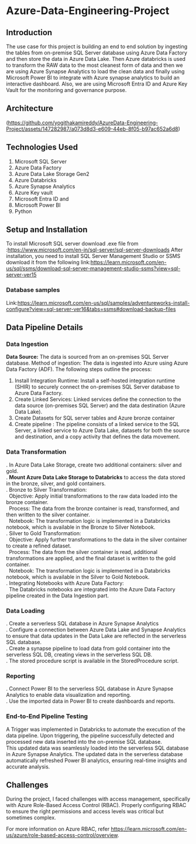 # Azure-Data-Engineering-Project
## Introduction
The use case for this project is building an end to end solution by ingesting the tables from on-premise SQL Server database using Azure Data Factory and then store the data in Azure Data Lake. Then Azure databricks is used to transform the RAW data to the most cleanest form of data and then we are using Azure Synapse Analytics to load the clean data and finally using Microsoft Power BI to integrate with Azure synapse analytics to build an interactive dashboard. Also, we are using Microsoft Entra ID and Azure Key Vault for the monitoring and governance purpose. 
## Architecture
(https://github.com/yogithakamireddy/AzureData-Engineering-Project/assets/147282987/a073d8d3-e609-44eb-8f05-b97ac652a6d8)
## Technologies Used
1. Microsoft SQL Server
2. Azure Data Factory
3. Azure Data Lake Storage Gen2
4. Azure Databricks
5. Azure Synapse Analytics
6. Azure Key vault
7. Microsoft Entra ID and
8. Microsoft Power BI
9. Python 
## Setup and Installation
To install Microsoft SQL server download .exe file from :https://www.microsoft.com/en-in/sql-server/sql-server-downloads
After installation, you need to install SQL Server Management Studio or SSMS download it from the following 
link:https://learn.microsoft.com/en-us/sql/ssms/download-sql-server-management-studio-ssms?view=sql-server-ver15
### Database samples
Link:https://learn.microsoft.com/en-us/sql/samples/adventureworks-install-configure?view=sql-server-ver16&tabs=ssms#download-backup-files
## Data Pipeline Details
### Data Ingestion
<b>Data Source:</b> The data is sourced from an on-premises SQL Server database.
Method of ingestion: The data is ingested into Azure using Azure Data Factory (ADF). The following steps outline the process:
1. Install Integration Runtime: Install a self-hosted integration runtime (SHIR) to securely connect the on-premises SQL Server database to Azure Data Factory.
2. Create Linked Services: Linked services define the connection to the data source (on-premises SQL Server) and the data destination (Azure Data Lake).
3. Create Datasets for SQL server tables and Azure bronze container
4. Create pipeline : The pipeline consists of a linked service to the SQL Server, a linked service to Azure Data Lake, datasets for both the source and destination, and a copy activity that defines the data movement.
### Data Transformation
. In Azure Data Lake Storage, create two additional containers: silver and gold.</br>
. <b>Mount Azure Data Lake Storage to Databricks</b> to access the data stored in the bronze, silver, and gold containers.</br>
. Bronze to Silver Transformation:</br>
  &nbsp;&nbsp;Objective: Apply initial transformations to the raw data loaded into the bronze container.</br>
  &nbsp;&nbsp;Process: The data from the bronze container is read, transformed, and then written to the silver container.</br>
  &nbsp;&nbsp;Notebook: The transformation logic is implemented in a Databricks notebook, which is available in the Bronze to Silver Notebook.</br>
. Silver to Gold Transformation:</br>
  &nbsp;&nbsp;Objective: Apply further transformations to the data in the silver container to create a refined dataset.</br>
  &nbsp;&nbsp;Process: The data from the silver container is read, additional transformations are applied, and the final dataset is written to the gold &nbsp;&nbsp; container.</br>
  &nbsp;&nbsp;Notebook: The transformation logic is implemented in a Databricks notebook, which is available in the Silver to Gold Notebook.</br> 
. Integrating Notebooks with Azure Data Factory:</br>
  &nbsp;&nbsp;The Databricks notebooks are integrated into the Azure Data Factory pipeline created in the Data Ingestion part.</br>
### Data Loading
. Create a serverless SQL database in Azure Synapse Analytics\
. Configure a connection between Azure Data Lake and Synapse Analytics to ensure that data updates in the Data Lake are reflected in the serverless SQL database.\
. Create a synapse pipeline to load data from gold container into the serverless SQL DB, creating views in the serverless SQL DB.\
. The stored procedure script is available in the StoredProcedure script.
### Reporting
. Connect Power BI to the serverless SQL database in Azure Synapse Analytics to enable data visualization and reporting.\
. Use the imported data in Power BI to create dashboards and reports.
### End-to-End Pipeline Testing
A Trigger was implemented in Databricks to automate the execution of the data pipeline. Upon triggering, the pipeline successfully detected and processed new data inserted into the on-premise SQL database.</br>This updated data was seamlessly loaded into the serverless SQL database in Azure Synapse Analytics. The updated data in the serverless database automatically refreshed Power BI analytics, ensuring real-time insights and accurate analysis.
## Challenges
During the project, I faced challenges with access management, specifically with Azure Role-Based Access Control (RBAC). Properly configuring RBAC to ensure the right permissions and access levels was critical but sometimes complex.

For more information on Azure RBAC, refer https://learn.microsoft.com/en-us/azure/role-based-access-control/overview.
